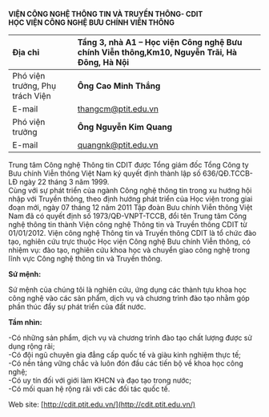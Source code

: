 **VIỆN CÔNG NGHỆ THÔNG TIN VÀ TRUYỀN THÔNG- CDIT**  
**HỌC VIỆN CÔNG NGHỆ BƯU CHÍNH VIỄN THÔNG**

| Địa chỉ |  Tầng 3, nhà A1 –  Học viện Công nghệ Bưu chính Viễn thông,Km10, Nguyễn Trãi, Hà Đông, Hà Nội |
| :---- | :---- |
| Phó viện trưởng, Phụ trách Viện | **Ông Cao Minh Thắng** |
| E-mail | thangcm@ptit.edu.vn |
| Phó viện trưởng | **Ông Nguyễn Kim Quang** |
| E-mail |  quangnk@ptit.edu.vn |

Trung tâm Công nghệ Thông tin CDIT được Tổng giám đốc Tổng Công ty Bưu chính Viễn thông Việt Nam ký quyết định thành lập số 636/QĐ.TCCB-LĐ ngày 22 tháng 3 năm 1999\.  
Cùng với sự phát triển của ngành Công nghệ thông tin trong xu hướng hội nhập với Truyền thông, theo định hướng phát triển của Học viện trong giai đoạn mới, ngày 07 tháng 12 năm 2011 Tập đoàn Bưu chính Viễn thông Việt Nam đã có quyết định số 1973/QĐ-VNPT-TCCB, đổi tên Trung tâm Công nghệ thông tin thành Viện công nghệ Thông tin và Truyền thông CDIT từ 01/01/2012. Viện công nghệ Thông tin và Truyền thông CDIT là tổ chức đào tạo, nghiên cứu trực thuộc Học viện Công nghệ Bưu chính Viễn thông, có nhiệm vụ: đào tạo, nghiên cứu khoa học và chuyển giao công nghệ trong lĩnh vực Công nghệ thông tin và Truyền thông.

**Sứ mệnh:**

Sứ mệnh của chúng tôi là nghiên cứu, ứng dụng các thành tựu khoa học công nghệ vào các sản phẩm, dịch vụ và chương trình đào tạo nhằm góp phần thúc đẩy sự phát triển của đất nước.

**Tầm nhìn:**

\-Có những sản phẩm, dịch vụ và chương trình đào tạo chất lượng được sử dụng rộng rãi;  
\-Có đội ngũ chuyên gia đẳng cấp quốc tế và giàu kinh nghiệm thực tế;  
\-Có nền tảng vững chắc và luôn đón đầu các tiến bộ về khoa học công nghệ;  
\-Có uy tín đối với giới làm KHCN và đạo tạo trong nước;  
\-Có mối quan hệ rộng rãi với các đối tác quốc tế.

Web site: [http://cdit.ptit.edu.vn/](http://cdit.ptit.edu.vn/) 